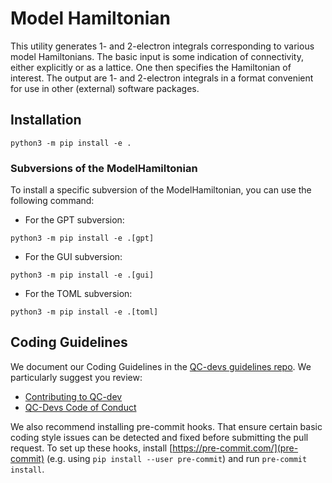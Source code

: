 # Model Hamiltonian

This utility generates 1- and 2-electron integrals corresponding to various model Hamiltonians. The basic input is some indication of connectivity, either explicitly or as a lattice. One then specifies the Hamiltonian of interest. The output are 1- and 2-electron integrals in a format convenient for use in other (external) software packages.


## Installation

```
python3 -m pip install -e .
```

### Subversions of the ModelHamiltonian
To install a specific subversion of the ModelHamiltonian, you can use the following command:
- For the GPT subversion:

```
python3 -m pip install -e .[gpt]
```
- For the GUI subversion:

```
python3 -m pip install -e .[gui]
```

- For the TOML subversion:

```
python3 -m pip install -e .[toml]
```

## Coding Guidelines
We document our Coding Guidelines in the [QC-devs guidelines repo](https://github.com/theochem/guidelines/). We particularly suggest you review:

* [Contributing to QC-dev](https://github.com/theochem/guidelines/blob/main/contributing.md)
* [QC-Devs Code of Conduct](https://github.com/theochem/guidelines/blob/main/CodeOfConduct.md)

We also recommend installing pre-commit hooks. That ensure certain basic coding
style issues can be detected and fixed before submitting the pull request.
To set up these hooks, install [https://pre-commit.com/](pre-commit)
(e.g. using `pip install --user pre-commit`) and run `pre-commit install`.